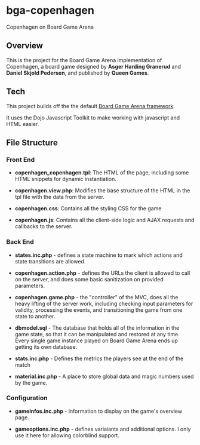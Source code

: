 # bga-copenhagen
Copenhagen on Board Game Arena

## Overview
This is the project for the Board Game Arena implementation of Copenhagen, a board game designed by **Asger Harding Granerud** and **Daniel Skjold Pedersen**, and published by **Queen Games**.

## Tech
This project builds off the the default [Board Game Arena framework](https://en.doc.boardgamearena.com/Studio_file_reference?_gl=1*19qszbw*_ga*NjM2ODk4NzguMTY3NzA5OTE1Ng..*_ga_DWXD9R5L7D*MTY4MDAyMTUwOS44LjEuMTY4MDAyMTUxNC41NS4wLjA.).

It uses the Dojo Javascript Toolkit to make working with javascript and HTML easier. 

## File Structure

### Front End

- **copenhagen_copenhagen.tpl**: The HTML of the page, including some HTML snippets for dynamic instantiation.

- **copenhagen.view.php**: Modifies the base structure of the HTML in the tpl file with the data from the server.

- **copenhagen.css**: Contains all the styling CSS for the game

- **copenhagen.js**: Contains all the client-side logic and AJAX requests and callbacks to the server.

### Back End
- **states.inc.php** - defines a state machine to mark which actions and state transitions are allowed.

- **copenhagen.action.php** - defines the URLs the client is allowed to call on the server, and does some basic sanitization on provided parameters.

- **copenhagen.game.php** - the "controller" of the MVC, does all the heavy lifting of the server work, including checking input parameters for validity, processing the events, and transitioning the game from one state to another.

- **dbmodel.sql** - The database that holds all of the information in the game state, so that it can be manipulated and restored at any time.  Every single game instance played on Board Game Arena ends up getting its own database.

- **stats.inc.php** - Defines the metrics the players see at the end of the match

- **material.inc.php** - A place to store global data and magic numbers used by the game.


### Configuration

- **gameinfos.inc.php** - information to display on the game's overview page.

- **gameoptions.inc.php** - defines variaiants and additional options.  I only use it here for allowing colorblind support.
